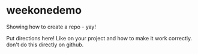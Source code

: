 # weekonedemo
Showing how to create a repo - yay!

Put directions here!  Like on your project and how to make it work correctly.
don't do this directly on github.
